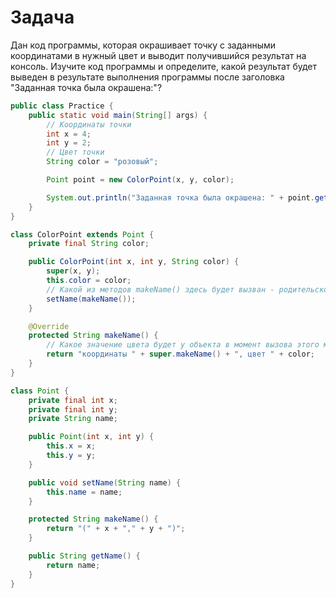 # Задача

Дан код программы, которая окрашивает точку с заданными координатами в нужный цвет и выводит получившийся результат на
консоль. Изучите код программы и определите, какой результат будет выведен в результате выполнения программы после
заголовка "Заданная точка была окрашена:"?

```java
public class Practice {
    public static void main(String[] args) {
        // Координаты точки
        int x = 4;
        int y = 2;
        // Цвет точки
        String color = "розовый";

        Point point = new ColorPoint(x, y, color);

        System.out.println("Заданная точка была окрашена: " + point.getName());
    }
}

class ColorPoint extends Point {
    private final String color;

    public ColorPoint(int x, int y, String color) {
        super(x, y);
        this.color = color;
        // Какой из методов makeName() здесь будет вызван - родительского класса или класса-наследника?
        setName(makeName());
    }

    @Override
    protected String makeName() {
        // Какое значение цвета будет у объекта в момент вызова этого метода?
        return "координаты " + super.makeName() + ", цвет " + color;
    }
}

class Point {
    private final int x;
    private final int y;
    private String name;

    public Point(int x, int y) {
        this.x = x;
        this.y = y;
    }

    public void setName(String name) {
        this.name = name;
    }

    protected String makeName() {
        return "(" + x + "," + y + ")";
    }

    public String getName() {
        return name;
    }
}
```